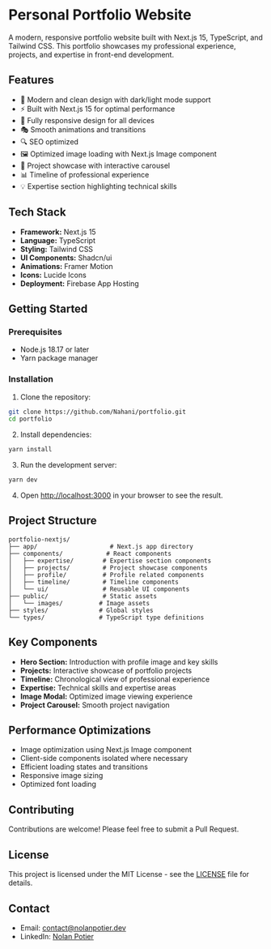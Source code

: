# Personal Portfolio Website

A modern, responsive portfolio website built with Next.js 15, TypeScript, and Tailwind CSS. This portfolio showcases my professional experience, projects, and expertise in front-end development.

## Features

- 🎨 Modern and clean design with dark/light mode support
- ⚡ Built with Next.js 15 for optimal performance
- 📱 Fully responsive design for all devices
- 🎭 Smooth animations and transitions
- 🔍 SEO optimized
- 🖼️ Optimized image loading with Next.js Image component
- 🎯 Project showcase with interactive carousel
- 📊 Timeline of professional experience
- 💡 Expertise section highlighting technical skills

## Tech Stack

- **Framework:** Next.js 15
- **Language:** TypeScript
- **Styling:** Tailwind CSS
- **UI Components:** Shadcn/ui
- **Animations:** Framer Motion
- **Icons:** Lucide Icons
- **Deployment:** Firebase App Hosting

## Getting Started

### Prerequisites

- Node.js 18.17 or later
- Yarn package manager

### Installation

1. Clone the repository:
```bash
git clone https://github.com/Nahani/portfolio.git
cd portfolio
```

2. Install dependencies:
```bash
yarn install
```

3. Run the development server:
```bash
yarn dev
```

4. Open [http://localhost:3000](http://localhost:3000) in your browser to see the result.

## Project Structure

```
portfolio-nextjs/
├── app/                    # Next.js app directory
├── components/            # React components
│   ├── expertise/        # Expertise section components
│   ├── projects/         # Project showcase components
│   ├── profile/          # Profile related components
│   ├── timeline/         # Timeline components
│   └── ui/               # Reusable UI components
├── public/               # Static assets
│   └── images/          # Image assets
├── styles/              # Global styles
└── types/               # TypeScript type definitions
```

## Key Components

- **Hero Section:** Introduction with profile image and key skills
- **Projects:** Interactive showcase of portfolio projects
- **Timeline:** Chronological view of professional experience
- **Expertise:** Technical skills and expertise areas
- **Image Modal:** Optimized image viewing experience
- **Project Carousel:** Smooth project navigation

## Performance Optimizations

- Image optimization using Next.js Image component
- Client-side components isolated where necessary
- Efficient loading states and transitions
- Responsive image sizing
- Optimized font loading

## Contributing

Contributions are welcome! Please feel free to submit a Pull Request.

## License

This project is licensed under the MIT License - see the [LICENSE](LICENSE) file for details.

## Contact

- Email: contact@nolanpotier.dev
- LinkedIn: [Nolan Potier](https://linkedin.com/in/nolan-potier) 